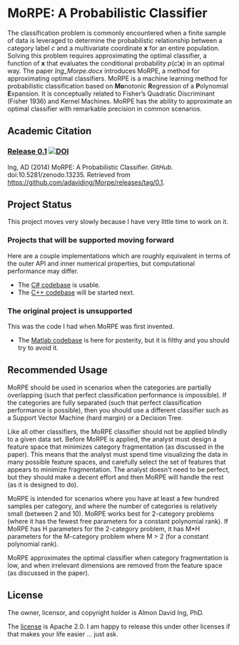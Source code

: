 # MoRPE:  A Probabilistic Classifier
The classification problem is commonly encountered when a finite sample of data is leveraged to determine the probabilistic relationship between a category label  *c*  and a multivariate coordinate  **x**   for an entire population.  Solving this problem requires approximating the optimal classifier, a function of  **x**   that evaluates the conditional probability  *p*(*c*¦**x**)  in an optimal way.  The paper *Ing_Morpe.docx* introduces MoRPE, a method for approximating optimal classifiers.  MoRPE is a machine learning method for probabilistic classification based on **Mo**notonic **R**egression of a **P**olynomial **E**xpansion.  It is conceptually related to Fisher’s Quadratic Discriminant (Fisher 1936) and Kernel Machines.  MoRPE has the ability to approximate an optimal classifier with remarkable precision in common scenarios.

## Academic Citation
### [Release 0.1](https://github.com/adaviding/Morpe/releases/tag/0.1) [![DOI](https://zenodo.org/badge/doi/10.5281/zenodo.13235.svg)](http://dx.doi.org/10.5281/zenodo.13235)

Ing, AD (2014) MoRPE:  A Probabilistic Classifier.  *GitHub*.  doi:10.5281/zenodo.13235.  Retrieved from https://github.com/adaviding/Morpe/releases/tag/0.1.

## Project Status
This project moves very slowly because I have very little time to work on it.

### Projects that will be supported moving forward
Here are a couple implementations which are roughly equivalent in terms of the outer API and inner numerical properties, but computational performance may differ. 

* The [C# codebase](src/csharp/readme.md) is usable.
* The [C++ codebase](src/cpp/readme.md) will be started next.

### The original project is unsupported
This was the code I had when MoRPE was first invented.

* The [Matlab codebase](src/matlab/readme.md) is here for posterity, but it is filthy and you should try to avoid it.

## Recommended Usage
MoRPE should be used in scenarios when the categories are partially overlapping (such that perfect classification performance is impossible).  If the categories are fully separated (such that perfect classification performance is possible), then you should use a different classifier such as a Support Vector Machine (hard margin) or a Decision Tree.

Like all other classifiers, the MoRPE classifier should not be applied blindly to a given data set.  Before MoRPE is applied, the analyst must design a feature space that minimizes category fragmentation (as discussed in the paper).  This means that the analyst must spend time visualizing the data in many possible feature spaces, and carefully select the set of features that appears to minimize fragmentation.  The analyst doesn't need to be perfect, but they should make a decent effort and then MoRPE will handle the rest (as it is designed to do).

MoRPE is intended for scenarios where you have at least a few hundred samples per category, and where the number of categories is relatively small (between 2 and 10).  MoRPE works best for 2-category problems (where it has the fewest free parameters for a constant polynomial rank).  If MoRPE has H parameters for the 2-category problem, it has M*H parameters for the M-category problem where M > 2 (for a constant polynomial rank).

MoRPE approximates the optimal classifier when category fragmentation is low, and when irrelevant dimensions are removed from the feature space (as discussed in the paper).

## License
The owner, licensor, and copyright holder is Almon David Ing, PhD.

The [license](license.md) is Apache 2.0.  I am happy to release this under other licenses if that makes your life easier ... just ask.
